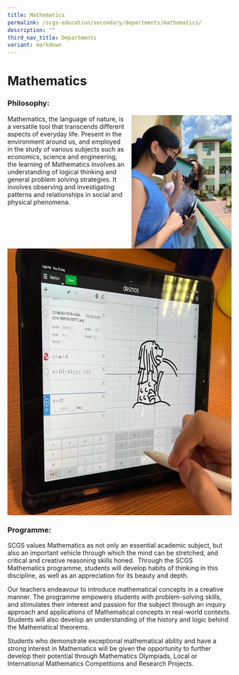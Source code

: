 ```yaml
---
title: Mathematics
permalink: /scgs-education/secondary/departments/mathematics/
description: ""
third_nav_title: Departments
variant: markdown
---
```

# **Mathematics**

### Philosophy:

<img src="/images/Student-3-225x300.jpg" style="width:225px;height:300px;margin-left:15px;" align="right">

Mathematics, the language of nature, is a versatile tool that transcends different aspects of everyday life. Present in the environment around us, and employed in the study of various subjects such as economics, science and engineering, the learning of Mathematics involves an understanding of logical thinking and general problem solving strategies. It involves observing and investigating patterns and relationships in social and physical phenomena.

<img src="/images/Sec_Mathematics_2.jpg" style="width:798px;height:600px;" align="center">

### Programme:

SCGS values Mathematics as not only an essential academic subject, but also an important vehicle through which the mind can be stretched, and critical and creative reasoning skills honed.&nbsp; Through the SCGS Mathematics programme, students will develop habits of thinking in this discipline, as well as an appreciation for its beauty and depth.

Our teachers endeavour to introduce mathematical concepts in a creative manner. The programme empowers students with problem-solving skills, and stimulates their interest and passion for the subject through an inquiry approach and applications of Mathematical concepts in real-world contexts. Students will also develop an understanding of the history and logic behind the Mathematical theorems.


Students who demonstrate exceptional mathematical ability and have a strong interest in Mathematics will be given the opportunity to further develop their potential through Mathematics Olympiads, Local or International Mathematics Competitions and Research Projects.